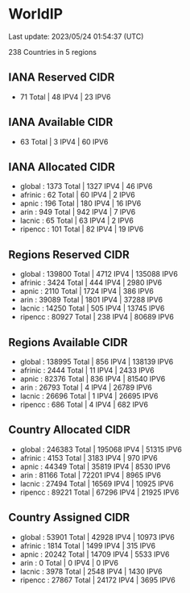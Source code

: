 # WorldIP

Last update: 2023/05/24 01:54:37 (UTC)

238 Countries in 5 regions

## IANA Reserved CIDR

- 71 Total | 48 IPV4 | 23 IPV6

## IANA Available CIDR

- 63 Total | 3 IPV4 | 60 IPV6

## IANA Allocated CIDR

- global : 1373 Total | 1327 IPV4 | 46 IPV6
- afrinic : 62 Total | 60 IPV4 | 2 IPV6
- apnic : 196 Total | 180 IPV4 | 16 IPV6
- arin : 949 Total | 942 IPV4 | 7 IPV6
- lacnic : 65 Total | 63 IPV4 | 2 IPV6
- ripencc : 101 Total | 82 IPV4 | 19 IPV6

## Regions Reserved CIDR

- global : 139800 Total | 4712 IPV4 | 135088 IPV6
- afrinic : 3424 Total | 444 IPV4 | 2980 IPV6
- apnic : 2110 Total | 1724 IPV4 | 386 IPV6
- arin : 39089 Total | 1801 IPV4 | 37288 IPV6
- lacnic : 14250 Total | 505 IPV4 | 13745 IPV6
- ripencc : 80927 Total | 238 IPV4 | 80689 IPV6

## Regions Available CIDR

- global : 138995 Total | 856 IPV4 | 138139 IPV6
- afrinic : 2444 Total | 11 IPV4 | 2433 IPV6
- apnic : 82376 Total | 836 IPV4 | 81540 IPV6
- arin : 26793 Total | 4 IPV4 | 26789 IPV6
- lacnic : 26696 Total | 1 IPV4 | 26695 IPV6
- ripencc : 686 Total | 4 IPV4 | 682 IPV6

## Country Allocated CIDR

- global : 246383 Total | 195068 IPV4 | 51315 IPV6
- afrinic : 4153 Total | 3183 IPV4 | 970 IPV6
- apnic : 44349 Total | 35819 IPV4 | 8530 IPV6
- arin : 81166 Total | 72201 IPV4 | 8965 IPV6
- lacnic : 27494 Total | 16569 IPV4 | 10925 IPV6
- ripencc : 89221 Total | 67296 IPV4 | 21925 IPV6

## Country Assigned CIDR

- global : 53901 Total | 42928 IPV4 | 10973 IPV6
- afrinic : 1814 Total | 1499 IPV4 | 315 IPV6
- apnic : 20242 Total | 14709 IPV4 | 5533 IPV6
- arin : 0 Total | 0 IPV4 | 0 IPV6
- lacnic : 3978 Total | 2548 IPV4 | 1430 IPV6
- ripencc : 27867 Total | 24172 IPV4 | 3695 IPV6
